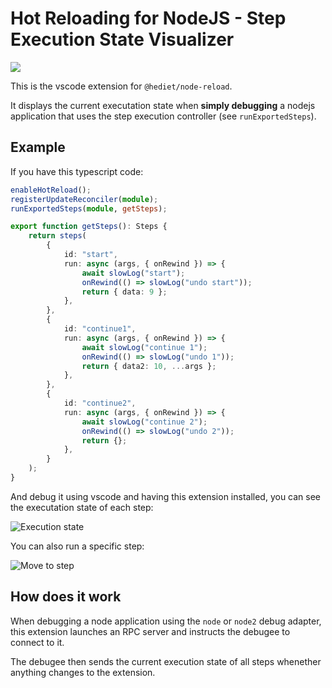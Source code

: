 # Hot Reloading for NodeJS - Step Execution State Visualizer

[![](https://img.shields.io/twitter/follow/hediet_dev.svg?style=social)](https://twitter.com/intent/follow?screen_name=hediet_dev)

This is the vscode extension for `@hediet/node-reload`.

It displays the current executation state when **simply debugging**
a nodejs application that uses the step execution controller
(see `runExportedSteps`).

## Example

If you have this typescript code:

```ts
enableHotReload();
registerUpdateReconciler(module);
runExportedSteps(module, getSteps);

export function getSteps(): Steps {
	return steps(
		{
			id: "start",
			run: async (args, { onRewind }) => {
				await slowLog("start");
				onRewind(() => slowLog("undo start"));
				return { data: 9 };
			},
		},
		{
			id: "continue1",
			run: async (args, { onRewind }) => {
				await slowLog("continue 1");
				onRewind(() => slowLog("undo 1"));
				return { data2: 10, ...args };
			},
		},
		{
			id: "continue2",
			run: async (args, { onRewind }) => {
				await slowLog("continue 2");
				onRewind(() => slowLog("undo 2"));
				return {};
			},
		}
	);
}
```

And debug it using vscode and having this extension installed, you can see the executation state of each step:

![Execution state](./StepsVsCode/docs/demo-vscode-steps1.gif)

You can also run a specific step:

![Move to step](./StepsVsCode/docs/demo-vscode-steps2.gif)

## How does it work

When debugging a node application using the `node` or `node2` debug adapter,
this extension launches an RPC server and instructs the debugee to connect to it.

The debugee then sends the current execution state of all steps
whenether anything changes to the extension.
